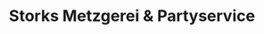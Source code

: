 ---
title: "Storks Metzgerei & Partyservice"
url: /augsburg/storks-metzgerei-und-partyservice/
shop: Metzgerei
---